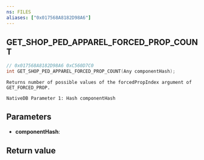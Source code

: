 ```yaml
---
ns: FILES
aliases: ["0x017568A8182D98A6"]
---
```

## GET_SHOP_PED_APPAREL_FORCED_PROP_COUNT

```c
// 0x017568A8182D98A6 0xC560D7C0
int GET_SHOP_PED_APPAREL_FORCED_PROP_COUNT(Any componentHash);
```

```
Returns number of possible values of the forcedPropIndex argument of GET_FORCED_PROP.

NativeDB Parameter 1: Hash componentHash
```

## Parameters
* **componentHash**: 

## Return value
